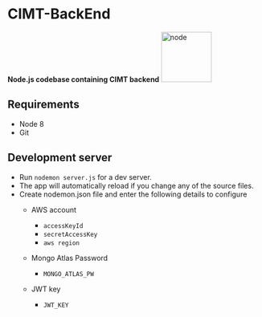 # CIMT-BackEnd
**Node.js codebase containing CIMT backend**
<img src="https://nodejs.org/static/images/logos/nodejs-new-pantone-black.png" alt="node" width="100"/>

## Requirements
* Node 8
* Git

## Development server
* Run `nodemon server.js` for a dev server. 
* The app will automatically reload if you change any of the source files.
* Create nodemon.json file and enter the following details to configure 
    * AWS account
       * `accessKeyId`  
       * `secretAccessKey` 
       * `aws region`
    
    * Mongo Atlas Password
       * `MONGO_ATLAS_PW`
   * JWT key
     * `JWT_KEY`

